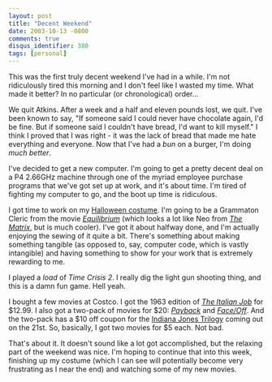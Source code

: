 ```yaml
---
layout: post
title: "Decent Weekend"
date: 2003-10-13 -0800
comments: true
disqus_identifier: 380
tags: [personal]
---
```

This was the first truly decent weekend I've had in a while. I'm not
ridiculously tired this morning and I don't feel like I wasted my time.
What made it better? In no particular (or chronological) order...

 We quit Atkins. After a week and a half and eleven pounds lost, we
quit. I've been known to say, "If someone said I could never have
chocolate again, I'd be fine. But if someone said I couldn't have bread,
I'd want to kill myself." I think I proved that I was right - it was the
lack of bread that made me hate everything and everyone. Now that I've
had a *bun* on a burger, I'm doing *much better*.

 I've decided to get a new computer. I'm going to get a pretty decent
deal on a P4 2.66GHz machine through one of the myriad employee purchase
programs that we've got set up at work, and it's about time. I'm tired
of fighting my computer to go, and the boot up time is ridiculous.

 I got time to work on my [Halloween
costume](http://www.simplicity.com/designFrame.cfm?designId=8170&design=5386).
I'm going to be a Grammaton Cleric from the movie
[*Equilibrium*](http://www.amazon.com/exec/obidos/ASIN/B00005JLWN/mhsvortex)
(which looks a lot like Neo from [*The
Matrix*](http://www.amazon.com/exec/obidos/ASIN/B00000K19E/mhsvortex),
but is much cooler). I've got it about halfway done, and I'm actually
enjoying the sewing of it quite a bit. There's something about making
something tangible (as opposed to, say, computer code, which is vastly
intangible) and having something to show for your work that is extremely
rewarding to me.

 I played a *load* of *Time Crisis 2*. I really dig the light gun
shooting thing, and this is a damn fun game. Hell yeah.

 I bought a few movies at Costco. I got the 1963 edition of [*The
Italian
Job*](http://www.amazon.com/exec/obidos/ASIN/B0000AUHPB/mhsvortex) for
$12.99. I also got a two-pack of movies for $20:
[*Payback*](http://www.amazon.com/exec/obidos/ASIN/B00000JDIQ/mhsvortex)
and
[*Face/Off*](http://www.amazon.com/exec/obidos/ASIN/630512762X/mhsvortex).
And the two-pack has a $10 off coupon for the [Indiana Jones
Trilogy](http://www.amazon.com/exec/obidos/ASIN/B00003CXC5/mhsvortex)
coming out on the 21st. So, basically, I got two movies for $5 each.
Not bad.

 That's about it. It doesn't sound like a lot got accomplished, but the
relaxing part of the weekend was nice. I'm hoping to continue that into
this week, finishing up my costume (which I can see will potentially
become very frustrating as I near the end) and watching some of my new
movies.
